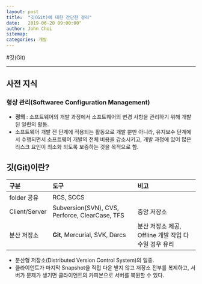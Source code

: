```yaml
---
layout: post
title:  "깃(Git)에 대한 간단한 정리"
date:   2019-06-20 09:00:00"
author: John Choi
sitemap:
categories: 개발
---
```


#깃(Git)
***
## 사전 지식
### 형상 관리(Softwaree Configuration Management)
- **정의** : 소프트웨어의 개발 과정에서 소프트웨어의 변경 사항을 관리하기 위해 개발된 일련의 활동.
- 소프트웨어 개발 전 단계에 적용되는 활동으로 개발 뿐만 아니라, 유지보수 단계에서 수행되면서 소프트웨어 개발의 전체 비용을 감소시키고, 개발 과정에 있어 많은 리스크 요인이 최소화 되도록 보증하는 것을 목적으로 함.

## 깃(Git)이란?

| 구분 | 도구 | 비고 |
|:--------|:--------|:--------|
| folder 공유 | RCS, SCCS |  |
| Client/Server | Subversion(SVN), CVS, Perforce, ClearCase, TFS | 중앙 저장소 |
| 분산 저장소 | **Git**, Mercurial, SVK, Darcs | 분산 저장소 제공, Offline 개발 작업 다수일 경우 유리 |

- 분산형 저장소(Distributed Version Control System)의 일종.
- 클라이언트가 마지막 Snapshot을 직접 다운 받지 않고 저장소 전부를 복제하고, 서버가 문제가 생기면 클라이언트의 카피본으로 서버를 복원할 수 있다.
